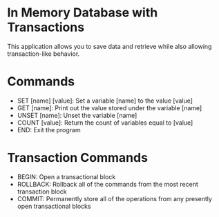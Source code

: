# In Memory Database with Transactions

This application allows you to save data and retrieve while also allowing transaction-like behavior.

# Commands
- SET [name] [value]: Set a variable [name] to the value [value]
- GET [name]: Print out the value stored under the variable [name]
- UNSET [name]: Unset the variable [name]
- COUNT [value]: Return the count of variables equal to [value]
- END: Exit the program

# Transaction Commands
- BEGIN: Open a transactional block
- ROLLBACK: Rollback all of the commands from the most recent transaction block
- COMMIT: Permanently store all of the operations from any presently open transactional blocks
